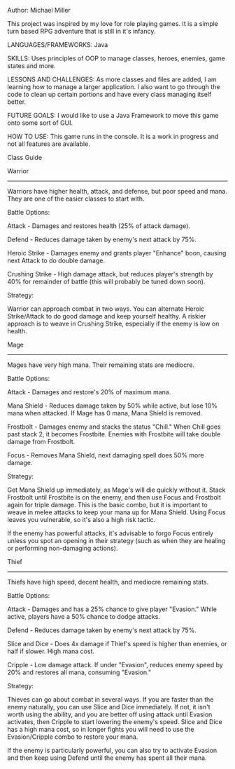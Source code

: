 Author: Michael Miller

This project was inspired by my love for role playing games. It is a simple turn based RPG adventure that is still in it's infancy.

LANGUAGES/FRAMEWORKS: Java

SKILLS: Uses principles of OOP to manage classes, heroes, enemies, game states and more.

LESSONS AND CHALLENGES: As more classes and files are added, I am learning how to manage a larger application. I also want to go through the code to clean up certain portions and have every class managing itself better.

FUTURE GOALS: I would like to use a Java Framework to move this game onto some sort of GUI.

HOW TO USE: This game runs in the console. It is a work in progress and not all features are available.






Class Guide

Warrior
********
Warriors have higher health, attack, and defense, but poor speed and mana. They are one of the easier classes to start with.

Battle Options:

Attack - Damages and restores health (25% of attack damage).

Defend - Reduces damage taken by enemy's next attack by 75%.

Heroic Strike - Damages enemy and grants player "Enhance" boon, causing next Attack to do double damage.

Crushing Strike - High damage attack, but reduces player's strength by 40% for remainder of battle (this will probably be tuned down soon).

Strategy:

Warrior can approach combat in two ways. You can alternate Heroic Strike/Attack to do good damage and keep yourself healthy. A riskier approach is to weave in Crushing Strike, especially 
if the enemy is low on health.


Mage
********
Mages have very high mana. Their remaining stats are mediocre.

Battle Options:

Attack - Damages and restore's 20% of maximum mana.

Mana Shield - Reduces damage taken by 50% while active, but lose 10% mana when attacked. If Mage has 0 mana, Mana Shield is removed.

Frostbolt - Damages enemy and stacks the status "Chill." When Chill goes past stack 2, it becomes Frostbite. Enemies with Frostbite will take double damage from Frostbolt.

Focus - Removes Mana Shield, next damaging spell does 50% more damage.

Strategy:

Get Mana Shield up immediately, as Mage's will die quickly without it. Stack Frostbolt until Frostbite is on the enemy, and then use Focus and Frostbolt again for triple damage. This is the basic combo, but it is important to weave in melee attacks to keep your mana up for Mana Shield. Using Focus leaves you vulnerable, so it's also a high risk tactic.

If the enemy has powerful attacks, it's advisable to forgo Focus entirely unless you spot an opening in their strategy (such as when they are healing or performing non-damaging actions).



Thief
********
Thiefs have high speed, decent health, and mediocre remaining stats.

Battle Options:

Attack - Damages and has a 25% chance to give player "Evasion." While active, players have a 50% chance to dodge attacks.

Defend - Reduces damage taken by enemy's next attack by 75%.

Slice and Dice - Does 4x damage if Thief's speed is higher than enemies, or half if slower. High mana cost.

Cripple - Low damage attack. If under "Evasion", reduces enemy speed by 20% and restores all mana, consuming "Evasion."

Strategy:

Thieves can go about combat in several ways. If you are faster than the enemy naturally, you can use Slice and Dice immediately. If not, it isn't worth using the ability, and you are better off using attack until Evasion activates, then Cripple to start lowering the enemy's speed. Slice and Dice has a high mana cost, so in longer fights you will need to use the Evasion/Cripple combo to restore your mana.

If the enemy is particularly powerful, you can also try to activate Evasion and then keep using Defend until the enemy has spent all their mana.


